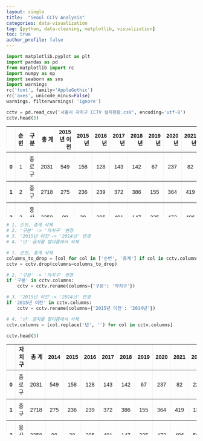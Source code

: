 ```yaml
---
layout: single
title:  "Seoul CCTV Analysis"
categories: data-visualization
tag: [python, data-cleaning, matplotlib, visualization]
toc: true
author_profile: false
---
```


<head>
  <style>
    table.dataframe {
      white-space: normal;
      width: 100%;
      height: 240px;
      display: block;
      overflow: auto;
      font-family: Arial, sans-serif;
      font-size: 0.9rem;
      line-height: 20px;
      text-align: center;
      border: 0px !important;
    }

    table.dataframe th {
      text-align: center;
      font-weight: bold;
      padding: 8px;
    }

    table.dataframe td {
      text-align: center;
      padding: 8px;
    }

    table.dataframe tr:hover {
      background: #b8d1f3; 
    }

    .output_prompt {
      overflow: auto;
      font-size: 0.9rem;
      line-height: 1.45;
      border-radius: 0.3rem;
      -webkit-overflow-scrolling: touch;
      padding: 0.8rem;
      margin-top: 0;
      margin-bottom: 15px;
      font: 1rem Consolas, "Liberation Mono", Menlo, Courier, monospace;
      color: $code-text-color;
      border: solid 1px $border-color;
      border-radius: 0.3rem;
      word-break: normal;
      white-space: pre;
    }

  .dataframe tbody tr th:only-of-type {
      vertical-align: middle;
  }

  .dataframe tbody tr th {
      vertical-align: top;
  }

  .dataframe thead th {
      text-align: center !important;
      padding: 8px;
  }

  .page__content p {
      margin: 0 0 0px !important;
  }

  .page__content p > strong {
    font-size: 0.8rem !important;
  }

  </style>
</head>



```python
import matplotlib.pyplot as plt 
import pandas as pd 
from matplotlib import rc 
import numpy as np 
import seaborn as sns 
import warnings
rc('font', family='AppleGothic')
rc('axes', unicode_minus=False)
warnings. filterwarnings( 'ignore')
```


```python
cctv = pd.read_csv('서울시 자치구 CCTV 설치현황.csV', encoding='utf-8')
cctv.head(3)
```

<div>
<style scoped>
    .dataframe tbody tr th:only-of-type {
        vertical-align: middle;
    }

    .dataframe tbody tr th {
        vertical-align: top;
    }

    .dataframe thead th {
        text-align: right;
    }
</style>
<table border="1" class="dataframe">
  <thead>
    <tr style="text-align: right;">
      <th></th>
      <th>순번</th>
      <th>구분</th>
      <th>총 계</th>
      <th>2015년 이전</th>
      <th>2015년</th>
      <th>2016년</th>
      <th>2017년</th>
      <th>2018년</th>
      <th>2019년</th>
      <th>2020년</th>
      <th>2021년</th>
      <th>2022년</th>
      <th>2023년</th>
    </tr>
  </thead>
  <tbody>
    <tr>
      <th>0</th>
      <td>1</td>
      <td>종로구</td>
      <td>2031</td>
      <td>549</td>
      <td>158</td>
      <td>128</td>
      <td>143</td>
      <td>142</td>
      <td>67</td>
      <td>237</td>
      <td>82</td>
      <td>225</td>
      <td>300</td>
    </tr>
    <tr>
      <th>1</th>
      <td>2</td>
      <td>중 구</td>
      <td>2718</td>
      <td>275</td>
      <td>236</td>
      <td>239</td>
      <td>372</td>
      <td>386</td>
      <td>155</td>
      <td>364</td>
      <td>419</td>
      <td>137</td>
      <td>135</td>
    </tr>
    <tr>
      <th>2</th>
      <td>3</td>
      <td>용산구</td>
      <td>3258</td>
      <td>88</td>
      <td>38</td>
      <td>295</td>
      <td>491</td>
      <td>147</td>
      <td>335</td>
      <td>473</td>
      <td>486</td>
      <td>500</td>
      <td>405</td>
    </tr>
  </tbody>
</table>
</div>



```python
# 1. 순번, 총계 삭제 
# 2. '구분' -> '자치구' 변경 
# 3. '2015년 이전'-> '2014년' 변경
# 4. '년' 글자를 열이름에서 삭제
```


```python
# 1. 순번, 총계 삭제 
columns_to_drop = [col for col in ['순번', '총계'] if col in cctv.columns]
cctv = cctv.drop(columns=columns_to_drop)
```


```python
# 2. '구분' -> '자치구' 변경 
if '구분' in cctv.columns:
    cctv = cctv.rename(columns={'구분': '자치구'})
```


```python
# 3. '2015년 이전'-> '2014년' 변경
if '2015년 이전' in cctv.columns:
    cctv = cctv.rename(columns={'2015년 이전': '2014년'})
```


```python
# 4. '년' 글자를 열이름에서 삭제
cctv.columns = [col.replace('년', '') for col in cctv.columns]
```


```python
cctv.head(3)
```

<div>
<style scoped>
    .dataframe tbody tr th:only-of-type {
        vertical-align: middle;
    }

    .dataframe tbody tr th {
        vertical-align: top;
    }

    .dataframe thead th {
        text-align: right;
    }
</style>
<table border="1" class="dataframe">
  <thead>
    <tr style="text-align: right;">
      <th></th>
      <th>자치구</th>
      <th>총 계</th>
      <th>2014</th>
      <th>2015</th>
      <th>2016</th>
      <th>2017</th>
      <th>2018</th>
      <th>2019</th>
      <th>2020</th>
      <th>2021</th>
      <th>2022</th>
      <th>2023</th>
    </tr>
  </thead>
  <tbody>
    <tr>
      <th>0</th>
      <td>종로구</td>
      <td>2031</td>
      <td>549</td>
      <td>158</td>
      <td>128</td>
      <td>143</td>
      <td>142</td>
      <td>67</td>
      <td>237</td>
      <td>82</td>
      <td>225</td>
      <td>300</td>
    </tr>
    <tr>
      <th>1</th>
      <td>중 구</td>
      <td>2718</td>
      <td>275</td>
      <td>236</td>
      <td>239</td>
      <td>372</td>
      <td>386</td>
      <td>155</td>
      <td>364</td>
      <td>419</td>
      <td>137</td>
      <td>135</td>
    </tr>
    <tr>
      <th>2</th>
      <td>용산구</td>
      <td>3258</td>
      <td>88</td>
      <td>38</td>
      <td>295</td>
      <td>491</td>
      <td>147</td>
      <td>335</td>
      <td>473</td>
      <td>486</td>
      <td>500</td>
      <td>405</td>
    </tr>
  </tbody>
</table>
</div>



```python
```
